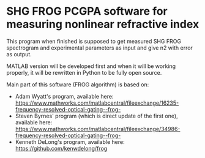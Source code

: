 # SHG FROG PCGPA software for measuring nonlinear refractive index

This program when finished is supposed to get measured SHG FROG spectrogram and experimental parameters as input and give n2 with error as output.

MATLAB version will be developed first and when it will be working properly, it will be rewritten in Python to be fully open source.

Main part of this software (FROG algorithm) is based on:

- Adam Wyatt's program, available here: https://www.mathworks.com/matlabcentral/fileexchange/16235-frequency-resolved-optical-gating--frog-
- Steven Byrnes' program (which is direct update of the first one), available here: https://www.mathworks.com/matlabcentral/fileexchange/34986-frequency-resolved-optical-gating--frog-
- Kenneth DeLong's program, available here: https://github.com/kenwdelong/frog
